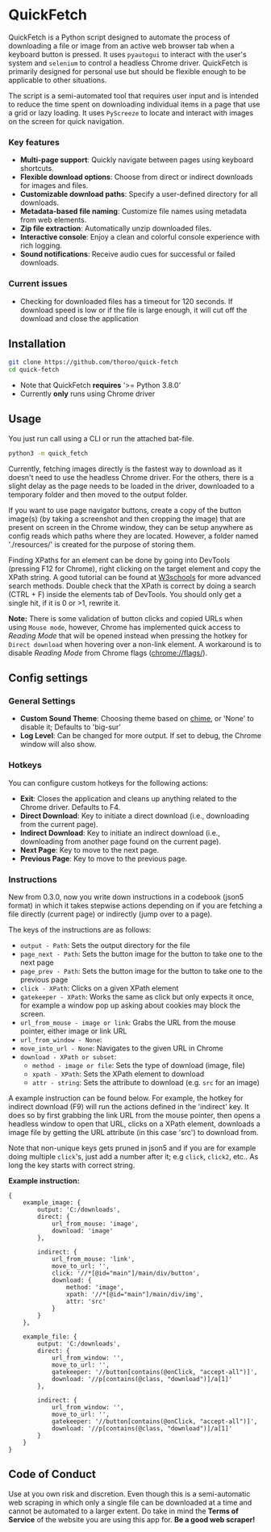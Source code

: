 # QuickFetch
QuickFetch is a Python script designed to automate the process of downloading a file or image from an active web browser tab when a keyboard button is pressed. It uses `pyautogui` to interact with the user's system and `selenium` to control a headless Chrome driver. QuickFetch is primarily designed for personal use but should be flexible enough to be applicable to other situations.

The script is a semi-automated tool that requires user input and is intended to reduce the time spent on downloading individual items in a page that use a grid or lazy loading. It uses `PyScreeze` to locate and interact with images on the screen for quick navigation.

### Key features

- **Multi-page support**: Quickly navigate between pages using keyboard shortcuts.
- **Flexible download options**: Choose from direct or indirect downloads for images and files.
- **Customizable download paths**: Specify a user-defined directory for all downloads.
- **Metadata-based file naming**: Customize file names using metadata from web elements.
- **Zip file extraction**: Automatically unzip downloaded files.
- **Interactive console**: Enjoy a clean and colorful console experience with rich logging.
- **Sound notifications**: Receive audio cues for successful or failed downloads.

### Current issues

- Checking for downloaded files has a timeout for 120 seconds. If download speed is low or if the file is large enough, it will cut off the download and close the application

## Installation

```bash
git clone https://github.com/thoroo/quick-fetch
cd quick-fetch
```

- Note that QuickFetch **requires** '>= Python 3.8.0'
- Currently **only** runs using Chrome driver

## Usage
You just run call using a CLI or run the attached bat-file.

```bash
python3 -m quick_fetch
```

Currently, fetching images directly is the fastest way to download as it doesn't need to use the headless Chrome driver. For the others, there is a slight delay as the page needs to be loaded in the driver, downloaded to a temporary folder and then moved to the output folder.

If you want to use page navigator buttons, create a copy of the button image(s) (by taking a screenshot and then cropping the image) that are present on screen in the Chrome window, they can be setup anywhere as config reads which paths where they are located. However, a folder named './resources/' is created for the purpose of storing them.

Finding XPaths for an element can be done by going into DevTools (pressing F12 for Chrome), right clicking on the target element and copy the XPath string. A good tutorial can be found at [W3schools](https://www.w3schools.com/xml/xpath_intro.asp) for more advanced search methods. Double check that the XPath is correct by doing a search (CTRL + F) inside the elements tab of DevTools. You should only get a single hit, if it is 0 or >1, rewrite it.

**Note:** There is some validation of button clicks and copied URLs when using `Mouse mode`, however, Chrome has implemented quick access to *Reading Mode* that will be opened instead when pressing the hotkey for `Direct download` when hovering over a non-link element. A workaround is to disable *Reading Mode* from Chrome flags (<chrome://flags/>).

## Config settings

### General Settings
- **Custom Sound Theme**: Choosing theme based on [chime](https://github.com/MaxHalford/chime), or 'None' to disable it; Defaults to 'big-sur'
- **Log Level**: Can be changed for more output. If set to debug, the Chrome window will also show.

### Hotkeys
You can configure custom hotkeys for the following actions:
- **Exit**: Closes the application and cleans up anything related to the Chrome driver. Defaults to F4.
- **Direct Download**: Key to initiate a direct download (i.e., downloading from the current page).
- **Indirect Download**: Key to initiate an indirect download (i.e., downloading from another page found on the current page).
- **Next Page**: Key to move to the next page.
- **Previous Page**: Key to move to the previous page.

### Instructions
New from 0.3.0, now you write down instructions in a codebook (json5 format) in which it takes stepwise actions depending on if you are fetching a file directly (current page) or indirectly (jump over to a page).

The keys of the instructions are as follows:
- `output - Path`: Sets the output directory for the file
- `page_next - Path`: Sets the button image for the button to take one to the next page
- `page_prev - Path`: Sets the button image for the button to take one to the previous page
- `click - XPath`: Clicks on a given XPath element
- `gatekeeper - XPath`: Works the same as click but only expects it once, for example a window pop up asking about cookies may block the screen.
- `url_from_mouse - image or link`: Grabs the URL from the mouse pointer, either image or link URL
- `url_from_window - None`: 
- `move_into_url - None`: Navigates to the given URL in Chrome
- `download - XPath or subset`:
    - `method - image or file`: Sets the type of download (image, file)
    - `xpath - XPath`: Sets the XPath element to download
    - `attr - string`: Sets the attribute to download (e.g. `src` for an image)

A example instruction can be found below. For example, the hotkey for indirect download (F9) will run the actions defined in the 'indirect' key. It does so by first grabbing the link URL from the mouse pointer, then opens a headless window to open that URL, clicks on a XPath element, downloads a image file by getting the URL attribute (in this case 'src') to download from.

Note that non-unique keys gets pruned in json5 and if you are for example doing multiple `click`'s, just add a number after it; e.g `click`, `click2`, etc.. As long the key starts with correct string.

**Example instruction:**
```json5
{
    example_image: {
        output: 'C:/downloads',
        direct: {
            url_from_mouse: 'image',
            download: 'image'
        },

        indirect: {
            url_from_mouse: 'link',
            move_to_url: '',
            click: '//*[@id="main"]/main/div/button',
            download: {
                method: 'image',
                xpath: '//*[@id="main"]/main/div/img',
                attr: 'src'
            }
        }
    },

    example_file: {
        output: 'C:/downloads',
        direct: {
            url_from_window: '',
            move_to_url: '',
            gatekeeper: '//button[contains(@onClick, "accept-all")]',
            download: '//p[contains(@class, "download")]/a[1]'
        },

        indirect: {
            url_from_window: '',
            move_to_url: '',
            gatekeeper: '//button[contains(@onClick, "accept-all")]',
            download: '//p[contains(@class, "download")]/a[1]'
        }
    }
}
```

## Code of Conduct
Use at you own risk and discretion. Even though this is a semi-automatic web scraping in which only a single file can be downloaded at a time and cannot be automated to a larger extent. Do take in mind the **Terms of Service** of the website you are using this app for. **Be a good web scraper!**